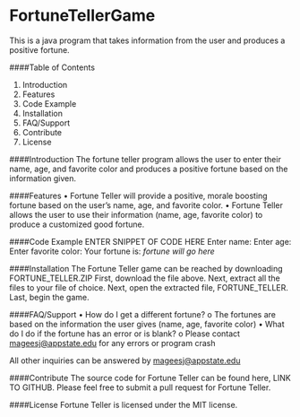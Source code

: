 # FortuneTellerGame
This is a java program that takes information from the user and produces a positive fortune.

####Table of Contents
1.	Introduction
2.	Features
3.	Code Example
4.	Installation
5.	FAQ/Support
6.	Contribute
7.	License

####Introduction
The fortune teller program allows the user to enter their name, age, and favorite color and produces a positive fortune based on the information given.

####Features
•	Fortune Teller will provide a positive, morale boosting fortune based on the user’s name, age, and favorite color.
•	Fortune Teller allows the user to use their information (name, age, favorite color) to produce a customized good fortune.

####Code Example
ENTER SNIPPET OF CODE HERE
Enter name:
Enter age:
Enter favorite color:
Your fortune is: *fortune will go here*

####Installation
The Fortune Teller game can be reached by downloading FORTUNE_TELLER.ZIP 
First, download the file above.
Next, extract all the files to your file of choice.
Next, open the extracted file, FORTUNE_TELLER.
Last, begin the game.

####FAQ/Support
•	How do I get a different fortune?
o	The fortunes are based on the information the user gives (name, age, favorite color)
•	What do I do if the fortune has an error or is blank?
o	Please contact mageesj@appstate.edu for any errors or program crash

All other inquiries can be answered by mageesj@appstate.edu

####Contribute
The source code for Fortune Teller can be found here, LINK TO GITHUB.
Please feel free to submit a pull request for Fortune Teller.

####License
Fortune Teller is licensed under the MIT license.


